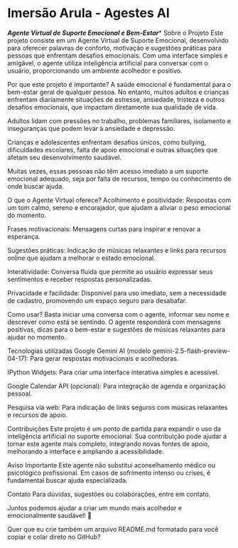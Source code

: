 # Imersão Arula - Agestes AI 

***Agente Virtual de Suporte Emocional e Bem-Estar****
Sobre o Projeto
Este projeto consiste em um Agente Virtual de Suporte Emocional, desenvolvido para oferecer palavras de conforto, motivação e sugestões práticas para pessoas que enfrentam desafios emocionais. Com uma interface simples e amigável, o agente utiliza inteligência artificial para conversar com o usuário, proporcionando um ambiente acolhedor e positivo.

Por que este projeto é importante?
A saúde emocional é fundamental para o bem-estar geral de qualquer pessoa. No entanto, muitos adultos e crianças enfrentam diariamente situações de estresse, ansiedade, tristeza e outros desafios emocionais, que impactam diretamente sua qualidade de vida.

Adultos lidam com pressões no trabalho, problemas familiares, isolamento e inseguranças que podem levar à ansiedade e depressão.

Crianças e adolescentes enfrentam desafios únicos, como bullying, dificuldades escolares, falta de apoio emocional e outras situações que afetam seu desenvolvimento saudável.

Muitas vezes, essas pessoas não têm acesso imediato a um suporte emocional adequado, seja por falta de recursos, tempo ou conhecimento de onde buscar ajuda.

O que o Agente Virtual oferece?
Acolhimento e positividade: Respostas com um tom calmo, sereno e encorajador, que ajudam a aliviar o peso emocional do momento.

Frases motivacionais: Mensagens curtas para inspirar e renovar a esperança.

Sugestões práticas: Indicação de músicas relaxantes e links para recursos online que ajudam a melhorar o estado emocional.

Interatividade: Conversa fluida que permite ao usuário expressar seus sentimentos e receber respostas personalizadas.

Privacidade e facilidade: Disponível para uso imediato, sem a necessidade de cadastro, promovendo um espaço seguro para desabafar.

Como usar?
Basta iniciar uma conversa com o agente, informar seu nome e descrever como está se sentindo. O agente responderá com mensagens positivas, dicas para o bem-estar e sugestões de músicas relaxantes para ajudar no momento.

Tecnologias utilizadas
Google Gemini AI (modelo gemini-2.5-flash-preview-04-17): Para gerar respostas motivacionais e acolhedoras.

IPython Widgets: Para criar uma interface interativa simples e acessível.

Google Calendar API (opcional): Para integração de agenda e organização pessoal.

Pesquisa via web: Para indicação de links seguros com músicas relaxantes e recursos de apoio.

Contribuições
Este projeto é um ponto de partida para expandir o uso da inteligência artificial no suporte emocional. Sua contribuição pode ajudar a tornar este agente mais completo, integrando novas fontes de apoio, melhorando a interface e ampliando a acessibilidade.

Aviso Importante
Este agente não substitui aconselhamento médico ou psicológico profissional. Em casos de sofrimento intenso ou crises, é fundamental buscar ajuda especializada.

Contato
Para dúvidas, sugestões ou colaborações, entre em contato.

Juntos podemos ajudar a criar um mundo mais acolhedor e emocionalmente saudável! 🌿

Quer que eu crie também um arquivo README.md formatado para você copiar e colar direto no GitHub?
